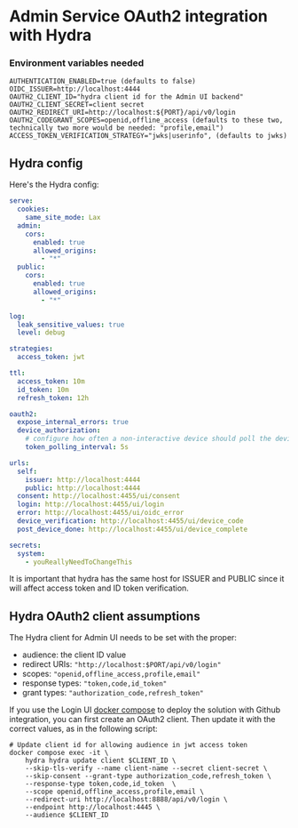 # Admin Service OAuth2 integration with Hydra

### Environment variables needed

```shell
AUTHENTICATION_ENABLED=true (defaults to false)
OIDC_ISSUER=http://localhost:4444
OAUTH2_CLIENT_ID="hydra client id for the Admin UI backend"
OAUTH2_CLIENT_SECRET=client secret
OAUTH2_REDIRECT_URI=http://localhost:${PORT}/api/v0/login
OAUTH2_CODEGRANT_SCOPES=openid,offline_access (defaults to these two, technically two more would be needed: "profile,email")
ACCESS_TOKEN_VERIFICATION_STRATEGY="jwks|userinfo", (defaults to jwks)
```

## Hydra config

Here's the Hydra config:

```yaml
serve:
  cookies:
    same_site_mode: Lax
  admin:
    cors:
      enabled: true
      allowed_origins:
        - "*"
  public:
    cors:
      enabled: true
      allowed_origins:
        - "*"

log:
  leak_sensitive_values: true
  level: debug

strategies:
  access_token: jwt

ttl:
  access_token: 10m
  id_token: 10m
  refresh_token: 12h

oauth2:
  expose_internal_errors: true
  device_authorization:
    # configure how often a non-interactive device should poll the device token endpoint, default 5s
    token_polling_interval: 5s

urls:
  self:
    issuer: http://localhost:4444
    public: http://localhost:4444
  consent: http://localhost:4455/ui/consent
  login: http://localhost:4455/ui/login
  error: http://localhost:4455/ui/oidc_error
  device_verification: http://localhost:4455/ui/device_code
  post_device_done: http://localhost:4455/ui/device_complete

secrets:
  system:
    - youReallyNeedToChangeThis

```

It is important that hydra has the same host for ISSUER and PUBLIC since
it will affect access token and ID token verification.

## Hydra OAuth2 client assumptions

The Hydra client for Admin UI needs to be set with the proper:

- audience: the client ID value
- redirect URIs: `"http://localhost:$PORT/api/v0/login"`
- scopes: `"openid,offline_access,profile,email"`
- response types: `"token,code,id_token"`
- grant types: `"authorization_code,refresh_token"`

If you use the Login UI [docker compose](https://github.com/canonical/identity-platform-login-ui/blob/main/docker-compose.yml) to deploy the solution with Github integration, you can first create an OAuth2
client.
Then update it with the correct values, as in the following script:

```shell
# Update client id for allowing audience in jwt access token
docker compose exec -it \
    hydra hydra update client $CLIENT_ID \
    --skip-tls-verify --name client-name --secret client-secret \
    --skip-consent --grant-type authorization_code,refresh_token \
    --response-type token,code,id_token  \
    --scope openid,offline_access,profile,email \
    --redirect-uri http://localhost:8888/api/v0/login \
    --endpoint http://localhost:4445 \
    --audience $CLIENT_ID
```

